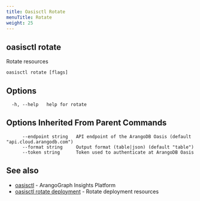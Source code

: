 ```yaml
---
title: Oasisctl Rotate
menuTitle: Rotate
weight: 25
---
```

## oasisctl rotate

Rotate resources

```
oasisctl rotate [flags]
```

## Options
```
  -h, --help   help for rotate
```

## Options Inherited From Parent Commands
```
      --endpoint string   API endpoint of the ArangoDB Oasis (default "api.cloud.arangodb.com")
      --format string     Output format (table|json) (default "table")
      --token string      Token used to authenticate at ArangoDB Oasis
```

## See also
* [oasisctl](../options.md)	 - ArangoGraph Insights Platform
* [oasisctl rotate deployment](rotate-deployment.md)	 - Rotate deployment resources

